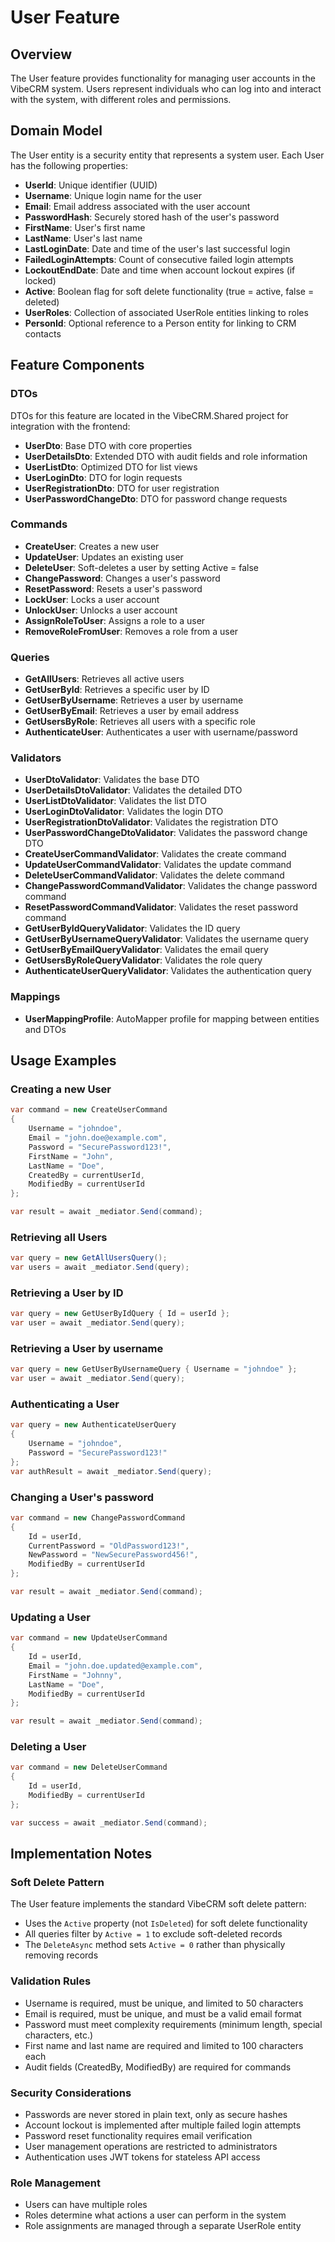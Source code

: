 # User Feature

## Overview
The User feature provides functionality for managing user accounts in the VibeCRM system. Users represent individuals who can log into and interact with the system, with different roles and permissions.

## Domain Model
The User entity is a security entity that represents a system user. Each User has the following properties:

- **UserId**: Unique identifier (UUID)
- **Username**: Unique login name for the user
- **Email**: Email address associated with the user account
- **PasswordHash**: Securely stored hash of the user's password
- **FirstName**: User's first name
- **LastName**: User's last name
- **LastLoginDate**: Date and time of the user's last successful login
- **FailedLoginAttempts**: Count of consecutive failed login attempts
- **LockoutEndDate**: Date and time when account lockout expires (if locked)
- **Active**: Boolean flag for soft delete functionality (true = active, false = deleted)
- **UserRoles**: Collection of associated UserRole entities linking to roles
- **PersonId**: Optional reference to a Person entity for linking to CRM contacts

## Feature Components

### DTOs
DTOs for this feature are located in the VibeCRM.Shared project for integration with the frontend:
- **UserDto**: Base DTO with core properties
- **UserDetailsDto**: Extended DTO with audit fields and role information
- **UserListDto**: Optimized DTO for list views
- **UserLoginDto**: DTO for login requests
- **UserRegistrationDto**: DTO for user registration
- **UserPasswordChangeDto**: DTO for password change requests

### Commands
- **CreateUser**: Creates a new user
- **UpdateUser**: Updates an existing user
- **DeleteUser**: Soft-deletes a user by setting Active = false
- **ChangePassword**: Changes a user's password
- **ResetPassword**: Resets a user's password
- **LockUser**: Locks a user account
- **UnlockUser**: Unlocks a user account
- **AssignRoleToUser**: Assigns a role to a user
- **RemoveRoleFromUser**: Removes a role from a user

### Queries
- **GetAllUsers**: Retrieves all active users
- **GetUserById**: Retrieves a specific user by ID
- **GetUserByUsername**: Retrieves a user by username
- **GetUserByEmail**: Retrieves a user by email address
- **GetUsersByRole**: Retrieves all users with a specific role
- **AuthenticateUser**: Authenticates a user with username/password

### Validators
- **UserDtoValidator**: Validates the base DTO
- **UserDetailsDtoValidator**: Validates the detailed DTO
- **UserListDtoValidator**: Validates the list DTO
- **UserLoginDtoValidator**: Validates the login DTO
- **UserRegistrationDtoValidator**: Validates the registration DTO
- **UserPasswordChangeDtoValidator**: Validates the password change DTO
- **CreateUserCommandValidator**: Validates the create command
- **UpdateUserCommandValidator**: Validates the update command
- **DeleteUserCommandValidator**: Validates the delete command
- **ChangePasswordCommandValidator**: Validates the change password command
- **ResetPasswordCommandValidator**: Validates the reset password command
- **GetUserByIdQueryValidator**: Validates the ID query
- **GetUserByUsernameQueryValidator**: Validates the username query
- **GetUserByEmailQueryValidator**: Validates the email query
- **GetUsersByRoleQueryValidator**: Validates the role query
- **AuthenticateUserQueryValidator**: Validates the authentication query

### Mappings
- **UserMappingProfile**: AutoMapper profile for mapping between entities and DTOs

## Usage Examples

### Creating a new User
```csharp
var command = new CreateUserCommand
{
    Username = "johndoe",
    Email = "john.doe@example.com",
    Password = "SecurePassword123!",
    FirstName = "John",
    LastName = "Doe",
    CreatedBy = currentUserId,
    ModifiedBy = currentUserId
};

var result = await _mediator.Send(command);
```

### Retrieving all Users
```csharp
var query = new GetAllUsersQuery();
var users = await _mediator.Send(query);
```

### Retrieving a User by ID
```csharp
var query = new GetUserByIdQuery { Id = userId };
var user = await _mediator.Send(query);
```

### Retrieving a User by username
```csharp
var query = new GetUserByUsernameQuery { Username = "johndoe" };
var user = await _mediator.Send(query);
```

### Authenticating a User
```csharp
var query = new AuthenticateUserQuery 
{ 
    Username = "johndoe", 
    Password = "SecurePassword123!" 
};
var authResult = await _mediator.Send(query);
```

### Changing a User's password
```csharp
var command = new ChangePasswordCommand
{
    Id = userId,
    CurrentPassword = "OldPassword123!",
    NewPassword = "NewSecurePassword456!",
    ModifiedBy = currentUserId
};

var result = await _mediator.Send(command);
```

### Updating a User
```csharp
var command = new UpdateUserCommand
{
    Id = userId,
    Email = "john.doe.updated@example.com",
    FirstName = "Johnny",
    LastName = "Doe",
    ModifiedBy = currentUserId
};

var result = await _mediator.Send(command);
```

### Deleting a User
```csharp
var command = new DeleteUserCommand
{
    Id = userId,
    ModifiedBy = currentUserId
};

var success = await _mediator.Send(command);
```

## Implementation Notes

### Soft Delete Pattern
The User feature implements the standard VibeCRM soft delete pattern:
- Uses the `Active` property (not `IsDeleted`) for soft delete functionality
- All queries filter by `Active = 1` to exclude soft-deleted records
- The `DeleteAsync` method sets `Active = 0` rather than physically removing records

### Validation Rules
- Username is required, must be unique, and limited to 50 characters
- Email is required, must be unique, and must be a valid email format
- Password must meet complexity requirements (minimum length, special characters, etc.)
- First name and last name are required and limited to 100 characters each
- Audit fields (CreatedBy, ModifiedBy) are required for commands

### Security Considerations
- Passwords are never stored in plain text, only as secure hashes
- Account lockout is implemented after multiple failed login attempts
- Password reset functionality requires email verification
- User management operations are restricted to administrators
- Authentication uses JWT tokens for stateless API access

### Role Management
- Users can have multiple roles
- Roles determine what actions a user can perform in the system
- Role assignments are managed through a separate UserRole entity
